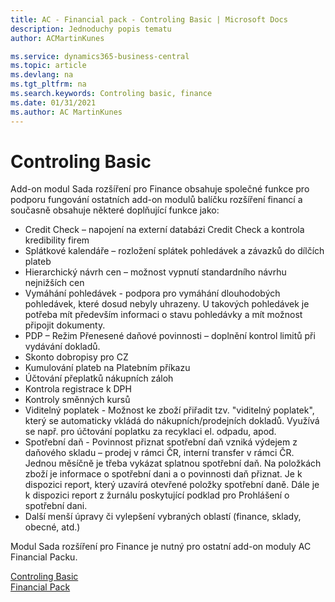 ```yaml
---
title: AC - Financial pack - Controling Basic | Microsoft Docs
description: Jednoduchy popis tematu
author: ACMartinKunes

ms.service: dynamics365-business-central
ms.topic: article
ms.devlang: na
ms.tgt_pltfrm: na
ms.search.keywords: Controling basic, finance 
ms.date: 01/31/2021
ms.author: AC MartinKunes
---
```

# Controling Basic

Add-on modul Sada rozšíření pro Finance obsahuje společné funkce pro podporu fungování ostatních add-on modulů balíčku rozšíření financí a současně obsahuje některé doplňující funkce jako:
- Credit Check – napojení na externí databázi Credit Check a kontrola kredibility firem
- Splátkové kalendáře – rozložení splátek pohledávek a závazků do dílčích plateb
- Hierarchický návrh cen – možnost vypnutí standardního návrhu nejnižších cen
- Vymáhání pohledávek - podpora pro vymáhání dlouhodobých pohledávek, které dosud nebyly uhrazeny. U takových pohledávek je potřeba mít především informaci o stavu pohledávky a mít možnost připojit dokumenty.
- PDP – Režim Přenesené daňové povinnosti – doplnění kontrol limitů při vydávání dokladů.
- Skonto dobropisy pro CZ
- Kumulování plateb na Platebním příkazu
- Účtování přeplatků nákupních záloh
- Kontrola registrace k DPH
- Kontroly směnných kursů
- Viditelný poplatek - Možnost ke zboží přiřadit tzv. "viditelný poplatek", který se automaticky vkládá do nákupních/prodejních dokladů. Využívá se např. pro účtování poplatku za recyklaci el. odpadu, apod.
- Spotřební daň - Povinnost přiznat spotřební daň vzniká výdejem z daňového skladu – prodej v rámci ČR, interní transfer v rámci ČR. Jednou měsíčně je třeba vykázat splatnou spotřební daň. Na položkách zboží je informace o spotřební dani a o povinnosti daň přiznat. Je k dispozici report, který uzavírá otevřené položky spotřební daně. Dále je k dispozici report z žurnálu poskytující podklad pro Prohlášení o spotřební dani.
- Další menší úpravy či vylepšení vybraných oblastí (finance, sklady, obecné, atd.)

Modul Sada rozšíření pro Finance je nutný pro ostatní add-on moduly AC Financial Packu.



[Controling Basic](ac-controling-basic-setup.md)  
[Financial Pack](ac-finance-pack.md)
